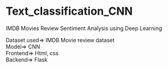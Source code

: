 # Text_classification_CNN
IMDB Movies Review Sentiment Analysis using Deep Learning

Dataset used=> IMDB Movie review dataset                                                                                                  
Model=> CNN                                                                                                                                
Frontend=> Html, css                                                                                                                       
Backend=> Flask                                                                                                                              
